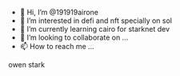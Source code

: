 - 👋 Hi, I’m @191919airone
- 👀 I’m interested in defi and nft specially on sol
- 🌱 I’m currently learning cairo for starknet dev
- 💞️ I’m looking to collaborate on ...
- 📫 How to reach me ...

owen stark
